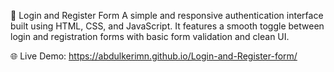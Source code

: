 🔐 Login and Register Form
A simple and responsive authentication interface built using HTML, CSS, and JavaScript. It features a smooth toggle between login and registration forms with basic form validation and clean UI.

🌐 Live Demo: https://abdulkerimn.github.io/Login-and-Register-form/
